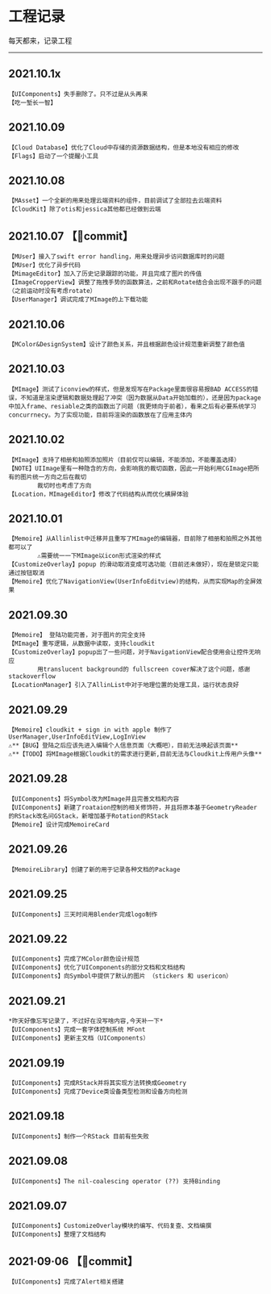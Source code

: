 #  工程记录

每天都来，记录工程


----------------------------------------

## **2021.10.1x**
    【UIComponents】失手删除了。只不过是从头再来
    【吃一堑长一智】

## **2021.10.09**
    【Cloud Database】优化了Cloud中存储的资源数据结构，但是本地没有相应的修改
    【Flags】启动了一个提醒小工具

## **2021.10.08**
    【MAsset】一个全新的用来处理云端资料的组件，目前调试了全部拉去云端资料
    【CloudKit】除了otis和jessica其他都已经做到云端

## **2021.10.07**  【🚩commit】
    【MUser】接入了swift error handling，用来处理异步访问数据库时的问题
    【MUser】优化了异步代码
    【MimageEditor】加入了历史记录跟踪的功能，并且完成了图片的传值
    【ImageCropperView】调整了拖拽手势的函数算法，之前和Rotate结合会出现不跟手的问题（之前运动时没有考虑rotate）
    【UserManager】调试完成了MImage的上下载功能

## **2021.10.06**
    【MColor&DesignSystem】设计了颜色关系，并且根据颜色设计规范重新调整了颜色值

## **2021.10.03**
    【MImage】测试了iconview的样式，但是发现写在Package里面很容易报BAD ACCESS的错误，不知道是渲染逻辑和数据处理起了冲突（因为数据从Data开始加载的），还是因为package中加入frame、resiable之类的函数出了问题（我更倾向于前者），看来之后有必要系统学习concurrnecy。为了实现功能，目前将渲染的函数放在了应用主体内


## **2021.10.02**
    【MImage】支持了相册和拍照添加照片（目前仅可以编辑，不能添加，不能覆盖选择）
    【NOTE】UIImage里有一种隐含的方向，会影响我的裁切函数，因此一开始利用CGImage把所有的图片统一方向之后在裁切
            裁切时也考虑了方向
    【Location，MImageEditor】修改了代码结构从而优化横屏体验

## **2021.10.01**
    【Memoire】从Allinlist中迁移并且重写了MImage的编辑器，目前除了相册和拍照之外其他都可以了
            ⚠️需要统一一下MImage以icon形式渲染的样式
    【CustomizeOverlay】popup 的滑动取消变成可选功能（目前还未做好），现在是锁定只能通过按钮取消
    【Memoire】优化了NavigationView(UserInfoEditview)的结构，从而实现Map的全屏效果

## **2021.09.30**
    【Memoire】 登陆功能完善，对于图片的完全支持
    【MImage】重写逻辑，从数据中读取，支持cloudkit
    【CustomizeOverlay】popup出了一些问题，对于NavigationView配合使用会让控件无响应
            用translucent background的 fullscreen cover解决了这个问题，感谢stackoverflow
    【LocationManager】引入了AllinList中对于地理位置的处理工具，运行状态良好

## **2021.09.29**
    【Memoire】cloudkit + sign in with apple 制作了UserManager,UserInfoEditView,LogInView
    ⚠️**【BUG】登陆之后应该先进入编辑个人信息页面（大概吧），目前无法唤起该页面**
    ⚠️**【TODO】将MImage根据Cloudkit的需求进行更新,目前无法与Cloudkit上传用户头像**

## **2021.09.28**
    【UIComponents】将Symbol改为MImage并且完善文档和内容
    【UIComponents】新建了roataion控制的相关修饰符，并且将原本基于GeometryReader的RStack改名问GStack，新增加基于Rotation的RStack
    【Memoire】设计完成MemoireCard

## **2021.09.26**
    【MemoireLibrary】创建了新的用于记录各种文档的Package

## **2021.09.25**
    【UIComponents】三天时间用Blender完成logo制作

## **2021.09.22**
    【UIComponents】完成了MColor颜色设计规范
    【UIComponents】优化了UIComponents的部分文档和文档结构
    【UIComponents】向Symbol中提供了默认的图片 （stickers 和 usericon）

## **2021.09.21**
    *昨天好像忘写记录了，不过好在没写啥内容,今天补一下*
    【UIComponents】完成一套字体控制系统 MFont
    【UIComponents】更新主文档（UIComponents）

## **2021.09.19**
    【UIComponents】完成RStack并将其实现方法转换成Geometry
    【UIComponents】完成了Device类设备类型检测和设备方向检测

## **2021.09.18**
    【UIComponents】制作一个RStack 目前有些失败

## **2021.09.08**
    【UIComponents】The nil-coalescing operator (??) 支持Binding

## **2021.09.07**
    【UIComponents】CustomizeOverlay模块的编写、代码复查、文档编撰
    【UIComponents】整理了文档结构

## **2021·09·06** 【🚩commit】
    【UIComponents】完成了Alert相关搭建

